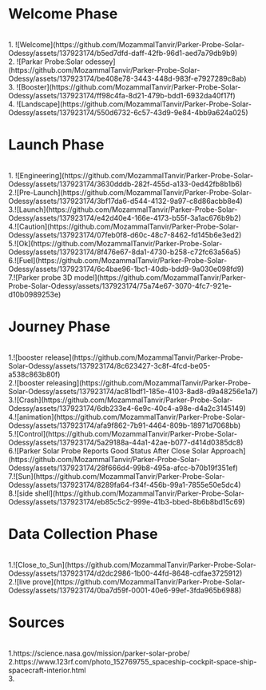 <h1>Welcome Phase</h1>
<br>
1. ![Welcome](https://github.com/MozammalTanvir/Parker-Probe-Solar-Odessy/assets/137923174/b5ed7dfd-daff-42fb-96d1-aed7a79db9b9)
<br>
2. ![Parkar Probe:Solar odessey](https://github.com/MozammalTanvir/Parker-Probe-Solar-Odessy/assets/137923174/be408e78-3443-448d-983f-e7927289c8ab)
<br>
3. ![Booster](https://github.com/MozammalTanvir/Parker-Probe-Solar-Odessy/assets/137923174/ff98c4fa-8d21-479b-bdd1-6932da40f17f)
<br>
4. ![Landscape](https://github.com/MozammalTanvir/Parker-Probe-Solar-Odessy/assets/137923174/550d6732-6c57-43d9-9e84-4bb9a624a025)
<br>



<h1>Launch Phase</h1>
<br>
1. ![Engineering](https://github.com/MozammalTanvir/Parker-Probe-Solar-Odessy/assets/137923174/3630dddb-282f-455d-a133-0ed42fb8b1b6)<br>
2.![Pre-Launch](https://github.com/MozammalTanvir/Parker-Probe-Solar-Odessy/assets/137923174/3bf17da6-d544-4132-9a97-c8d86acbb8e4)
<br>
3.![Launch](https://github.com/MozammalTanvir/Parker-Probe-Solar-Odessy/assets/137923174/e42d40e4-166e-4173-b55f-3a1ac676b9b2)
<br>
4.![Caution](https://github.com/MozammalTanvir/Parker-Probe-Solar-Odessy/assets/137923174/07feb0f8-d60c-48c7-8462-fd145b6e3ed2)
<br>
5.![Ok](https://github.com/MozammalTanvir/Parker-Probe-Solar-Odessy/assets/137923174/8f476e67-8da1-4730-b258-c72fc63a56a5)
<br>
6.![Fuel](https://github.com/MozammalTanvir/Parker-Probe-Solar-Odessy/assets/137923174/6c4bae96-1bc1-40db-bdd9-9a030e098fd9)
<br>
7.![Parker probe 3D model](https://github.com/MozammalTanvir/Parker-Probe-Solar-Odessy/assets/137923174/75a74e67-3070-4fc7-921e-d10b0989253e)
<br>
<h1>Journey Phase</h1>
<br>
1.![booster release](https://github.com/MozammalTanvir/Parker-Probe-Solar-Odessy/assets/137923174/8c623427-3c8f-4fcd-be05-a538c863b80f)
<br>
2.![booster releasing](https://github.com/MozammalTanvir/Parker-Probe-Solar-Odessy/assets/137923174/ac81bdf1-185e-4103-8ad8-d9a48256e1a7)
<br>
3.![Crash](https://github.com/MozammalTanvir/Parker-Probe-Solar-Odessy/assets/137923174/6db233e4-6e9c-40c4-a98e-d4a2c3145149)
<br>
4.![animation](https://github.com/MozammalTanvir/Parker-Probe-Solar-Odessy/assets/137923174/afa9f862-7b91-4464-809b-18971d7068bb)
<br>
5.![Control](https://github.com/MozammalTanvir/Parker-Probe-Solar-Odessy/assets/137923174/5a29188a-44a1-42ae-b077-d414d0385dc8)
<br>
6.![Parker Solar Probe Reports Good Status After Close Solar Approach](https://github.com/MozammalTanvir/Parker-Probe-Solar-Odessy/assets/137923174/28f666d4-99b8-495a-afcc-b70b19f351ef)<br>
7.![Sun](https://github.com/MozammalTanvir/Parker-Probe-Solar-Odessy/assets/137923174/8289fa64-f34f-456b-99a1-7855e50e5dc4)
<br>
8.![side shell](https://github.com/MozammalTanvir/Parker-Probe-Solar-Odessy/assets/137923174/eb85c5c2-999e-41b3-bbed-8b6b8bd15c69)
<br>
<h1>Data Collection Phase</h1>
<br>
1.![Close_to_Sun](https://github.com/MozammalTanvir/Parker-Probe-Solar-Odessy/assets/137923174/d2dc2986-1b00-44fd-8648-cdfae3725912)
<br>
2.![live prove](https://github.com/MozammalTanvir/Parker-Probe-Solar-Odessy/assets/137923174/0ba7d59f-0001-40e6-99ef-3fda965b6988)

<h1>Sources</h1>
<br>
1.https://science.nasa.gov/mission/parker-solar-probe/
<br>
2.https://www.123rf.com/photo_152769755_spaceship-cockpit-space-ship-spacecraft-interior.html
<br>
3.


